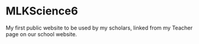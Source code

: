 # MLKScience6

My first public website to be used by my scholars, linked from my Teacher page on our school website.
